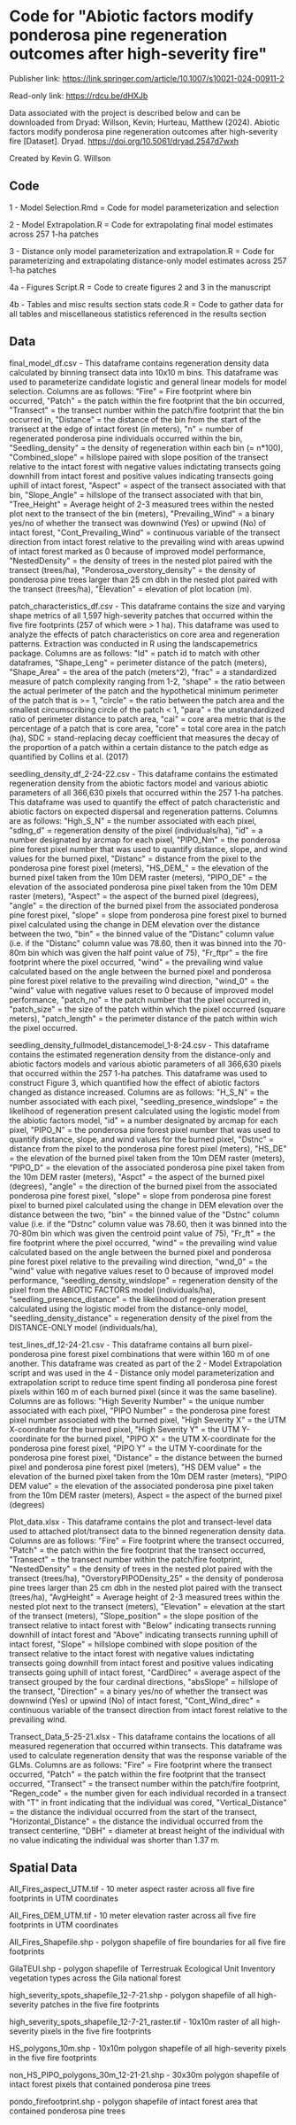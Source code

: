 # Code for "Abiotic factors modify ponderosa pine regeneration outcomes after high-severity fire"

Publisher link: https://link.springer.com/article/10.1007/s10021-024-00911-2

Read-only link: https://rdcu.be/dHXJb

Data associated with the project is described below and can be downloaded from Dryad: Willson, Kevin; Hurteau, Matthew (2024). Abiotic factors modify ponderosa pine regeneration outcomes after high-severity fire [Dataset]. Dryad. https://doi.org/10.5061/dryad.2547d7wxh

Created by Kevin G. Willson

## Code

1 - Model Selection.Rmd = Code for model parameterization and selection

2 - Model Extrapolation.R = Code for extrapolating final model estimates across 257 1-ha patches

3 - Distance only model parameterization and extrapolation.R = Code for parameterizing and extrapolating distance-only model estimates across 257 1-ha patches

4a - Figures Script.R = Code to create figures 2 and 3 in the manuscript

4b - Tables and misc results section stats code.R = Code to gather data for all tables and miscellaneous statistics referenced in the results section 

## Data

final_model_df.csv - This dataframe contains regeneration density data calculated by binning transect data into 10x10 m bins. This dataframe was used to parameterize candidate logistic and general linear models for model selection. Columns are as follows: "Fire" = Fire footprint where bin occurred, "Patch" = the patch within the fire footprint that the bin occurred, "Transect" = the transect number within the patch/fire footprint that the bin occurred in, "Distance" = the distance of the bin from the start of the transect at the edge of intact forest (in meters), "n" = number of regenerated ponderosa pine individuals occurred within the bin, "Seedling_density" = the density of regeneration within each bin (= n*100), "Combined_slope" = hillslope paired with slope position of the transect relative to the intact forest with negative values indictating transects going downhill from intact forest and positive values indicating transects going uphill of intact forest, "Aspect" = aspect of the transect associated with that bin, "Slope_Angle" = hillslope of the transect associated with that bin, "Tree_Height" = Average height of 2-3 measured trees within the nested plot next to the transect of the bin (meters), "Prevailing_Wind" = a binary yes/no of whether the transect was downwind (Yes) or upwind (No) of intact forest, "Cont_Prevailing_Wind" = continuous variable of the transect direction from intact forest relative to the prevailing wind with areas upwind of intact forest marked as 0 because of improved model performance, "NestedDensity" = the density of trees in the nested plot paired with the transect (trees/ha), "Ponderosa_overstory_density" = the density of ponderosa pine trees larger than 25 cm dbh in the nested plot paired with the transect (trees/ha), "Elevation" = elevation of plot location (m). 

patch_characteristics_df.csv - This dataframe contains the size and varying shape metrics of all 1,597 high-severity patches that occurred within the five fire footprints (257 of which were > 1 ha). This dataframe was used to analyze the effects of patch characteristics on core area and regeneration patterns. Extraction was conducted in R using the landscapemetrics package. Columns are as follows: "Id" = patch id to match with other dataframes, "Shape_Leng" = perimeter distance of the patch (meters), "Shape_Area" = the area of the patch (meters^2), "frac" = a standardized measure of patch complexity ranging from 1-2, "shape" = the ratio between the actual perimeter of the patch and the hypothetical minimum perimeter of the patch that is >= 1, "circle" = the ratio between the patch area and the smallest circumscribing circle of the patch < 1, "para" = the unstandardized ratio of perimeter distance to patch area, "cai" = core area metric that is the percentage of a patch that is core area, 
"core" = total core area in the patch (ha), SDC = stand-replacing decay coefficient that measures the decay of the proportion of a patch within a certain distance to the patch edge as quantified by Collins et al. (2017)

seedling_density_df_2-24-22.csv - This dataframe contains the estimated regeneration density from the abiotic factors model and various abiotic parameters of all 366,630 pixels that occurred within the 257 1-ha patches. This dataframe was used to quantify the effect of patch characteristic and abiotic factors on expected dispersal and regeneration patterns. Columns are as follows: "Hgh_S_N" = the number associated with each pixel, "sdlng_d" = regeneration density of the pixel (individuals/ha), "id" = a number designated by arcmap for each pixel, "PIPO_Nm" = the ponderosa pine forest pixel number that was used to quantify distance, slope, and wind values for the burned pixel, "Distanc" = distance from the pixel to the ponderosa pine forest pixel (meters), "HS_DEM_" = the elevation of the burned pixel taken from the 10m DEM raster (meters), "PIPO_DE" = the elevation of the associated ponderosa pine pixel taken from the 10m DEM raster (meters), "Aspect" = the aspect of the burned pixel (degrees), "angle" = the direction of the burned pixel from the associated ponderosa pine forest pixel, "slope" = slope from ponderosa pine forest pixel to burned pixel calculated using the change in DEM elevation over the distance between the two, "bin" = the binned value of the "Distanc" column value (i.e. if the "Distanc" column value was 78.60, then it was binned into the 70-80m bin which was given the half point value of 75), "Fr_ftpr" = the fire footprint where the pixel occurred, "wind" = the prevailing wind value calculated based on the angle between the burned pixel and ponderosa pine forest pixel relative to the prevailing wind direction, "wind_0" = the "wind" value with negative values reset to 0 because of improved model performance, "patch_no" = the patch number that the pixel occurred in, "patch_size" = the size of the patch within which the pixel occurred (square meters), "patch_length" = the perimeter distance of the patch within wich the pixel occurred. 

seedling_density_fullmodel_distancemodel_1-8-24.csv - This dataframe contains the estimated regeneration density from the distance-only and abiotic factors models and various abiotic parameters of all 366,630 pixels that occurred within the 257 1-ha patches. This dataframe was used to construct Figure 3, which quantified how the effect of abiotic factors changed as distance increased. Columns are as follows: "H_S_N" = the number associated with each pixel, "seedling_presence_windslope" = the likelihood of regeneration present calculated using the logistic model from the abiotic factors model, "id" = a number designated by arcmap for each pixel, "PIPO_N" = the ponderosa pine forest pixel number that was used to quantify distance, slope, and wind values for the burned pixel, "Dstnc" = distance from the pixel to the ponderosa pine forest pixel (meters), "HS_DE" = the elevation of the burned pixel taken from the 10m DEM raster (meters), "PIPO_D" = the elevation of the associated ponderosa pine pixel taken from the 10m DEM raster (meters), "Aspct" = the aspect of the burned pixel (degrees), "angle" = the direction of the burned pixel from the associated ponderosa pine forest pixel, "slope" = slope from ponderosa pine forest pixel to burned pixel calculated using the change in DEM elevation over the distance between the two, "bin" = the binned value of the "Dstnc" column value (i.e. if the "Dstnc" column value was 78.60, then it was binned into the 70-80m bin which was given the centroid point value of 75), "Fr_ft" = the fire footprint where the pixel occurred, "wind" = the prevailing wind value calculated based on the angle between the burned pixel and ponderosa pine forest pixel relative to the prevailing wind direction, "wnd_0" = the "wind" value with negative values reset to 0 because of improved model performance, "seedling_density_windslope" = regeneration density of the pixel from the ABIOTIC FACTORS model (individuals/ha), "seedling_presence_distance" = the likelihood of regeneration present calculated using the logistic model from the distance-only model, "seedling_density_distance" = regeneration density of the pixel from the DISTANCE-ONLY model (individuals/ha),       

test_lines_df_12-24-21.csv - This dataframe contains all burn pixel-ponderosa pine forest pixel combinations that were within 160 m of one another. This dataframe was created as part of the 2 - Model Extrapolation script and was used in the 4 - Distance only model parameterization and extrapolation script to reduce time spent finding all ponderosa pine forest pixels within 160 m of each burned pixel (since it was the same baseline). Columns are as follows: "High Severity Number" = the unique number associated with each pixel, "PIPO Number" = the ponderosa pine forest pixel number associated with the burned pixel, "High Severity X" = the UTM X-coordinate for the burned pixel, "High Severity Y" = the UTM Y-coordinate for the burned pixel, "PIPO X" = the UTM X-coordinate for the ponderosa pine forest pixel, "PIPO Y" = the UTM Y-coordinate for the ponderosa pine forest pixel, "Distance" = the distance between the burned pixel and ponderosa pine forest pixel (meters), "HS DEM value" = the elevation of the burned pixel taken from the 10m DEM raster (meters), "PIPO DEM value" = the elevation of the associated ponderosa pine pixel taken from the 10m DEM raster (meters), Aspect = the aspect of the burned pixel (degrees)

Plot_data.xlsx - This dataframe contains the plot and transect-level data used to attached plot/transect data to the binned regeneration density data. Columns are as follows: "Fire" = Fire footprint where the transect occurred, "Patch" = the patch within the fire footprint that the transect occurred, "Transect" = the transect number within the patch/fire footprint, "NestedDensity" = the density of trees in the nested plot paired with the transect (trees/ha), "OverstoryPIPODensity_25" = the density of ponderosa pine trees larger than 25 cm dbh in the nested plot paired with the transect (trees/ha), "AvgHeight" = Average height of 2-3 measured trees within the nested plot next to the transect (meters), "Elevation" = elevation at the start of the transect (meters), "Slope_position" = the slope position of the transect relative to intact forest with "Below" indicating transects running downhill of intact forest and "Above" indicating transects running uphill of intact forest, "Slope" = hillslope combined with slope position of the transect relative to the intact forest with negative values indictating transects going downhill from intact forest and positive values indicating transects going uphill of intact forest, "CardDirec" = average aspect of the transect grouped by the four cardinal directions, "absSlope" = hillslope of the transect, "Direction" = a binary yes/no of whether the transect was downwind (Yes) or upwind (No) of intact forest, "Cont_Wind_direc" = continuous variable of the transect direction from intact forest relative to the prevailing wind.

Transect_Data_5-25-21.xlsx - This dataframe contains the locations of all measured regeneration that occurred within transects. This dataframe was used to calculate regeneration density that was the response variable of the GLMs. Columns are as follows: "Fire" = Fire footprint where the transect occurred, "Patch" = the patch within the fire footprint that the transect occurred, "Transect" = the transect number within the patch/fire footprint, "Regen_code" = the number given for each individual recorded in a transect with "T" in front indicating that the individual was cored, "Vertical_Distance" = the distance the individual occurred from the start of the transect, "Horizontal_Distance" = the distance the individual occurred from the transect centerline, "DBH" = diameter at breast height of the individual with no value indicating the individual was shorter than 1.37 m. 

## Spatial Data

All_Fires_aspect_UTM.tif - 10 meter aspect raster across all five fire footprints in UTM coordinates

All_Fires_DEM_UTM.tif - 10 meter elevation raster across all five fire footprints in UTM coordinates

All_Fires_Shapefile.shp - polygon shapefile of fire boundaries for all five fire footprints

GilaTEUI.shp - polygon shapefile of Terrestruak Ecological Unit Inventory vegetation types across the Gila national forest

high_severity_spots_shapefile_12-7-21.shp - polygon shapefile of all high-severity patches in the five fire footprints

high_severity_spots_shapefile_12-7-21_raster.tif - 10x10m raster of all high-severity pixels in the five fire footprints

HS_polygons_10m.shp - 10x10m polygon shapefile of all high-severity pixels in the five fire footprints

non_HS_PIPO_polygons_30m_12-21-21.shp - 30x30m polygon shapefile of intact forest pixels that contained ponderosa pine trees

pondo_firefootprint.shp - polygon shapefile of intact forest area that contained ponderosa pine trees
